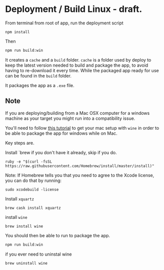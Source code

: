 # Deployment / Build Linux - draft.

From terminal from root of app, run the deployment script

```
npm install
```

Then

```bash
npm run build:win
```

It creates a `cache` and a `build` folder. `cache` is a folder used by deploy to keep the latest version needed to build and package the app, to avoid having to re-download it every time. While the packaged app ready for use can be found in the `build` folder.

It packages the app as a  `.exe` file.


## Note

If you are deploying/building from a Mac OSX computer for a windows machine as your target you might run into a compatibility issue.

You'll need to follow [this tutorial](https://www.davidbaumgold.com/tutorials/wine-mac/) to get your mac setup with `wine` in order to be able to package the app for windows while on Mac. 

Key steps are. 

Install `brew if you don't have it already, skip if you do. 
```
ruby -e "$(curl -fsSL https://raw.githubusercontent.com/Homebrew/install/master/install)"
```

Note: If Homebrew tells you that you need to agree to the Xcode license, you can do that by running:

```
sudo xcodebuild -license
```

Install `xquartz` 

```
brew cask install xquartz
```

install `wine`
```
brew install wine
```

You should then be able to run to package the app. 

```bash
npm run build:win
```




if you ever need to uninstal wine

```
brew uninstall wine
```